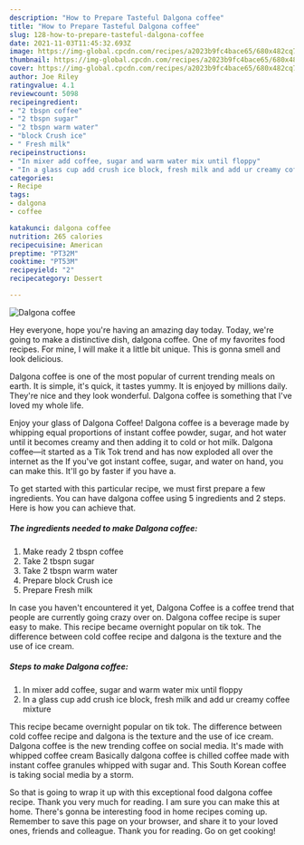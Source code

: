 ```yaml
---
description: "How to Prepare Tasteful Dalgona coffee"
title: "How to Prepare Tasteful Dalgona coffee"
slug: 128-how-to-prepare-tasteful-dalgona-coffee
date: 2021-11-03T11:45:32.693Z
image: https://img-global.cpcdn.com/recipes/a2023b9fc4bace65/680x482cq70/dalgona-coffee-recipe-main-photo.jpg
thumbnail: https://img-global.cpcdn.com/recipes/a2023b9fc4bace65/680x482cq70/dalgona-coffee-recipe-main-photo.jpg
cover: https://img-global.cpcdn.com/recipes/a2023b9fc4bace65/680x482cq70/dalgona-coffee-recipe-main-photo.jpg
author: Joe Riley
ratingvalue: 4.1
reviewcount: 5098
recipeingredient:
- "2 tbspn coffee"
- "2 tbspn sugar"
- "2 tbspn warm water"
- "block Crush ice"
- " Fresh milk"
recipeinstructions:
- "In mixer add coffee, sugar and warm water mix until floppy"
- "In a glass cup add crush ice block, fresh milk and add ur creamy coffee mixture"
categories:
- Recipe
tags:
- dalgona
- coffee

katakunci: dalgona coffee 
nutrition: 265 calories
recipecuisine: American
preptime: "PT32M"
cooktime: "PT53M"
recipeyield: "2"
recipecategory: Dessert

---
```



![Dalgona coffee](https://img-global.cpcdn.com/recipes/a2023b9fc4bace65/680x482cq70/dalgona-coffee-recipe-main-photo.jpg)

Hey everyone, hope you're having an amazing day today. Today, we're going to make a distinctive dish, dalgona coffee. One of my favorites food recipes. For mine, I will make it a little bit unique. This is gonna smell and look delicious.

Dalgona coffee is one of the most popular of current trending meals on earth. It is simple, it's quick, it tastes yummy. It is enjoyed by millions daily. They're nice and they look wonderful. Dalgona coffee is something that I've loved my whole life.

Enjoy your glass of Dalgona Coffee! Dalgona coffee is a beverage made by whipping equal proportions of instant coffee powder, sugar, and hot water until it becomes creamy and then adding it to cold or hot milk. Dalgona coffee—it started as a Tik Tok trend and has now exploded all over the internet as the If you&#39;ve got instant coffee, sugar, and water on hand, you can make this. It&#39;ll go by faster if you have a.


To get started with this particular recipe, we must first prepare a few ingredients. You can have dalgona coffee using 5 ingredients and 2 steps. Here is how you can achieve that.

<!--inarticleads1-->

##### The ingredients needed to make Dalgona coffee:

1. Make ready 2 tbspn coffee
1. Take 2 tbspn sugar
1. Take 2 tbspn warm water
1. Prepare block Crush ice
1. Prepare  Fresh milk


In case you haven&#39;t encountered it yet, Dalgona Coffee is a coffee trend that people are currently going crazy over on. Dalgona coffee recipe is super easy to make. This recipe became overnight popular on tik tok. The difference between cold coffee recipe and dalgona is the texture and the use of ice cream. 

<!--inarticleads2-->

##### Steps to make Dalgona coffee:

1. In mixer add coffee, sugar and warm water mix until floppy
1. In a glass cup add crush ice block, fresh milk and add ur creamy coffee mixture


This recipe became overnight popular on tik tok. The difference between cold coffee recipe and dalgona is the texture and the use of ice cream. Dalgona coffee is the new trending coffee on social media. It&#39;s made with whipped coffee cream Basically dalgona coffee is chilled coffee made with instant coffee granules whipped with sugar and. This South Korean coffee is taking social media by a storm. 

So that is going to wrap it up with this exceptional food dalgona coffee recipe. Thank you very much for reading. I am sure you can make this at home. There's gonna be interesting food in home recipes coming up. Remember to save this page on your browser, and share it to your loved ones, friends and colleague. Thank you for reading. Go on get cooking!
